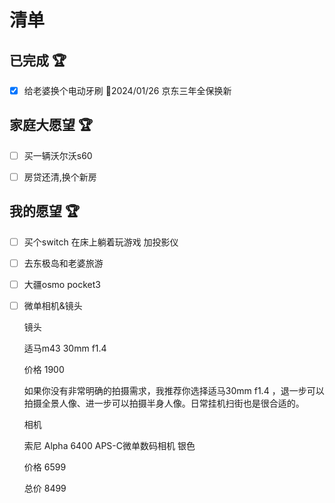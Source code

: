 # 清单

## 已完成 :trophy:

- [x] 给老婆换个电动牙刷 :date:2024/01/26 京东三年全保换新

## 家庭大愿望 :trophy:

- [ ] 买一辆沃尔沃s60
- [ ] 房贷还清,换个新房


## 我的愿望 :trophy:

- [ ] 买个switch 在床上躺着玩游戏 加投影仪
- [ ] 去东极岛和老婆旅游
- [ ] 大疆osmo pocket3
- [ ] 微单相机&镜头

    镜头

    适马m43 30mm f1.4

    价格 1900

    如果你没有非常明确的拍摄需求，我推荐你选择适马30mm f1.4 ，退一步可以拍摄全景人像、进一步可以拍摄半身人像。日常挂机扫街也是很合适的。

    相机 

    索尼 Alpha 6400 APS-C微单数码相机 银色

    价格  6599

    总价 8499